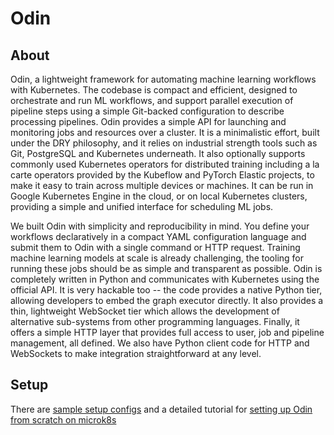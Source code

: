 # Odin
## About

Odin, a lightweight framework for automating machine learning workflows with Kubernetes.  The codebase is compact and efficient, designed to orchestrate and run ML workflows,  and support parallel execution of pipeline steps using a simple Git-backed configuration to describe processing pipelines.  Odin provides a simple API for launching and monitoring jobs and resources over a cluster. It is a minimalistic effort, built under the DRY philosophy, and it relies on industrial strength tools such as  Git, PostgreSQL and Kubernetes underneath. It also optionally supports commonly used Kubernetes operators for distributed training including a la carte operators provided by the Kubeflow and PyTorch Elastic projects, to make it easy to train across multiple devices or machines.  It can be run in Google Kubernetes Engine in the cloud, or on local Kubernetes clusters, providing a simple and unified interface for scheduling ML jobs.

We built Odin with simplicity and reproducibility in mind. You define your workflows declaratively in a compact YAML configuration language and submit them to Odin with a single command or HTTP request. Training machine learning models at scale is already challenging, the tooling for running these jobs should be as simple and transparent as possible. Odin is completely written in Python and communicates with Kubernetes using the official API.  It is very hackable too -- the code provides a native Python tier, allowing developers to embed the graph executor directly.  It also provides a thin, lightweight WebSocket tier which allows the development of alternative sub-systems from other programming languages. Finally, it offers a simple HTTP layer that provides full access to user, job and pipeline management, all defined. We also have Python client code for HTTP and WebSockets to make integration straightforward at any level.

## Setup

There are [sample setup configs](https://github.com/Interactions-AI/sample-odin-configs) and a detailed tutorial for
[setting up Odin from scratch on microk8s](https://github.com/Interactions-AI/sample-odin-configs/blob/main/docs/odin-from-scratch.md)


